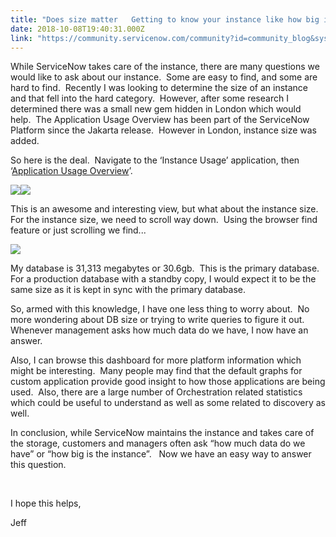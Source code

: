 ```yaml
---
title: "Does size matter   Getting to know your instance like how big is it anyway"
date: 2018-10-08T19:40:31.000Z
link: "https://community.servicenow.com/community?id=community_blog&sys_id=3aef0151db4d67c0fece0b55ca9619bb"
---
```

<p>While ServiceNow takes care of the instance, there are many questions we would like to ask about our instance.  Some are easy to find, and some are hard to find.  Recently I was looking to determine the size of an instance and that fell into the hard category.  However, after some research I determined there was a small new gem hidden in London which would help.  The Application Usage Overview has been part of the ServiceNow Platform since the Jakarta release.  However in London, instance size was added.</p>
<p>So here is the deal.  Navigate to the ‘Instance Usage’ application, then ‘<a href="https://docs.servicenow.com/bundle/london-platform-administration/page/administer/subscription-management/reference/usage-overview-reports.html" rel="nofollow">Application Usage Overview</a>’. </p>
<p><img src="fe8e41d5db0d67c0fece0b55ca961989.iix" /><img style="max-width: 100%; max-height: 480px;" src="undefined.iix" /></p>
<p>This is an awesome and interesting view, but what about the instance size.  For the instance size, we need to scroll way down.  Using the browser find feature or just scrolling we find... </p>
<p><img src="95be8559db0d67c0fece0b55ca96195f.iix" /></p>
<p>My database is 31,313 megabytes or 30.6gb.  This is the primary database.  For a production database with a standby copy, I would expect it to be the same size as it is kept in sync with the primary database.</p>
<p>So, armed with this knowledge, I have one less thing to worry about.  No more wondering about DB size or trying to write queries to figure it out.  Whenever management asks how much data do we have, I now have an answer.</p>
<p>Also, I can browse this dashboard for more platform information which might be interesting.  Many people may find that the default graphs for custom application provide good insight to how those applications are being used.  Also, there are a large number of Orchestration related statistics which could be useful to understand as well as some related to discovery as well.</p>
<p>In conclusion, while ServiceNow maintains the instance and takes care of the storage, customers and managers often ask “how much data do we have” or “how big is the instance”.   Now we have an easy way to answer this question.</p>
<p> </p>
<p>I hope this helps,</p>
<p>Jeff</p>
<p> </p>